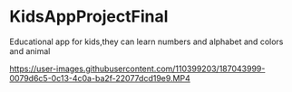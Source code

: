 # KidsAppProjectFinal
Educational app for kids,they can learn numbers and
alphabet and colors and animal 
 
https://user-images.githubusercontent.com/110399203/187043999-0079d6c5-0c13-4c0a-ba2f-22077dcd19e9.MP4

